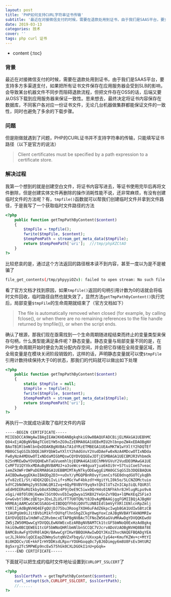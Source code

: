 ```yaml
---
layout: post
title: 'PHP如何支持CURL字符串证书传输'
subtitle: '最近在对接微信支付的时候，需要在退款处用到证书，由于我们是SAAS平台，要支持多方多渠道支付，如果把所有证书文件保存在应用服务器会受到SLB的影响，会导致某台机器文件不同步而阻碍退款流程，但把文件存在OSS的话，后端又要从OSS下载到应用服务器来保证一致性。思来想去，最终决定将证书内容保存在数据库，不同客户各对应一份证书文件...'
date: 2019-03-13
categories: 技术
cover: ''
tags: php curl 证书
---
```


* content
{:toc}

### 背景
最近在对接微信支付的时候，需要在退款处用到证书，由于我们是SAAS平台，要支持多方多渠道支付，如果把所有证书文件保存在应用服务器会受到SLB的影响，会导致某台机器文件不同步而阻碍退款流程，但把文件存在OSS的话，后端又要从OSS下载到应用服务器来保证一致性。思来想去，最终决定将证书内容保存在数据库，不同客户各对应一份证书文件，无论几台机器做集群都能保证文件的一致性，同时也避免了多余的下载步骤。

### 问题
但是刚做就遇到了问题，PHP的CURL证书并不支持字符串的传输，只能填写证书路径（以下是官方的说法）
> Client certificates must be specified by a path expression to a certificate store.

### 解决过程
我第一个想到的就是创建空白文件，将证书内容写进去，等证书使用完毕后再将文件删除，但是创建实体文件再删除的操作消耗性能不说，还非常麻烦，有没有创建临时文件的方法呢？有，`tmpfile()`函数就可以帮我们创建临时文件并拿到文件路径，于是我写了一个获取临时文件路径的方法
```php
<?php
    public function getTmpPathByContent($content)
    {
        $tmpFile = tmpfile();
        fwrite($tmpFile, $content);
        $tempPemPath = stream_get_meta_data($tmpFile);
        return $tempPemPath['uri'];	 ///tmp/phpXZCtAO
    }
?>
```

比较悲哀的是，通过这个方法返回的路径根本读不到内容，甚至一度以为是不是被骗了
```bash
file_get_contents(/tmp/phpyyiOZv): failed to open stream: No such file or directory
```

看了官方文档才找到原因，如果`tmpfile()`返回的句柄引用计数为0的话就会将临时文件回收，临时路径自然也就失效了，显然方法`getTmpPathByContent()`执行完后，局部变量`$tmpFile`的生命周期就结束了（官方文档如下）
> The file is automatically removed when closed (for example, by calling fclose(), or when there are no remaining references to the file handle returned by tmpfile()), or when the script ends.

确认了根源，那我们现在亟需找到一个生命周期随进程结束而终止的变量类型来保存句柄，什么类型能满足条件呢？静态变量。静态变量与局部变量不同的是，在PHP生命周期开始时便会为其分配内存空间，并会把它存储在全局变量区域，而全局变量是在模块关闭阶段销毁的，这样的话，声明静态变量就可以使`$tmpFile`引用计数持续保持大于0的状态，那我们的代码就可以做出如下处理

```php
<?php
    public function getTmpPathByContent($content)
    {
        static $tmpFile = null;
        $tmpFile = tmpfile();
        fwrite($tmpFile, $content);
        $tempPemPath = stream_get_meta_data($tmpFile);
        return $tempPemPath['uri'];
    }
?>
```
再执行一次就成功读取了临时文件的内容
```bash
-----BEGIN CERTIFICATE-----
MIIEbDCCA9WgAwIBAgIEAWJKHDANBgkqhkiG9w0BAQUFADCBijELMAkGA1UEBhMC
Q04xEjAQBgNVBAgTCUd1YW5nZG9uZzERMA8GA1UEBxMIU2hlbnpoZW4xEDAOBgNV
BAoTB1RlbmNlbnQxDDAKBgNVBAsTA1dYRzETMBEGA1UEAxMKTW1wYXltY2hDQTEf
MB0GCSqGSIb3DQEJARYQbW1wYXltY2hAdGVuY2VudDAeFw0xNzA4MDcwOTIxNDda
Fw0yNzA4MDUwOTIxNDdaMIGbMQswCQYDVQQGEwJDTjESMBAGA1UECBMJR3Vhbmdk
b25nMREwDwYDVQQHEwhTaGVuemhlbjEQMA4GA1UEChMHVGVuY2VudDEOMAwGA1UE
CxMFTU1QYXkxMDAuBgNVBAMUJ+a3seWcs+W4guaYjua6kOi9r+S7tuiCoeS7veac
iemZkOWFrOWPuDERMA8GA1UEBBMIMTAyNTkyODEwggEiMA0GCSqGSIb3DQEBAQUA
A4IBDwAwggEKAoIBAQDg2D3++uOxY/yMGQPBnROvyYimnCsfGE0dnqdGUTCykqBh
yfv82zE1/St/4DQX2QDiIvLif+sMGcYwF4bkzdY+HgitYLI0k5o/5LCNZOMctuio
kdYC2bNdWHq2y9S5UWLQR1Zvq+6QyPBVBVY9yq9xtQhIlUTsZnICAp3iQLfQUR3l
aEdH9IERoRUIkbyb8oX5ONQz4P9jOeE9C5iwx0QrH4s01NFhkhr8JHlugRLpo9vA
xGgi/48fOlONj6wWal5Gt0OvvEbIwgQwya15KBX2YeGnZvYBQa+lQMeXEqZSFie3
G+wGvbtlONczQEtp+JDxLZLUS/FT7U0TQN/t8JDvAgMBAAGjggFGMIIBQjAJBgNV
HRMEAjAAMCwGCWCGSAGG+EIBDQQfFh0iQ0VTLUNBIEdlbmVyYXRlIENlcnRpZmlj
YXRlIjAdBgNVHQ4EFgQUjDJ75bu3Roog7XOH6uFAdZ6kpcIwgb8GA1UdIwSBtzCB
tIAUPgUm9iJitBVbiM1kfrDUYqflhnShgZCkgY0wgYoxCzAJBgNVBAYTAkNOMRIw
EAYDVQQIEwlHdWFuZ2RvbmcxETAPBgNVBAcTCFNoZW56aGVuMRAwDgYDVQQKEwdU
ZW5jZW50MQwwCgYDVQQLEwNXWEcxEzARBgNVBAMTCk1tcGF5bWNoQ0ExHzAdBgkq
hkiG9w0BCQEWEG1tcGF5bWNoQHRlbmNlbnSCCQC7VJcrvADoVzAOBgNVHQ8BAf8E
BAMCBsAwFgYDVR0lAQH/BAwwCgYIKwYBBQUHAwIwDQYJKoZIhvcNAQEFBQADgYEA
ucJLJkkHxlqQCEapZOWmySutqNVZxFbqyG//UXxxpA/1yG4e+KmufKZWv+c+MtYI
8i0KDDCv/UE+kkFIrHYDDKsdLRpxrYOUHGoqq0c7yBJ6Dimgy6m8U8FsEv3HtUR2
8g5xrg2Tc5MPWEp9ncEw575hGk0CXLDGOkI1nU+pGqk=
-----END CERTIFICATE-----
```
下面就可以把生成的临时文件地址设置到`CURLOPT_SSLCERT`了
```php
<?php
    $sslCertPath = getTmpPathByContent($content);
    curl_setopt($ch,CURLOPT_SSLCERT, $sslCertPath);
    //......
?>
```


